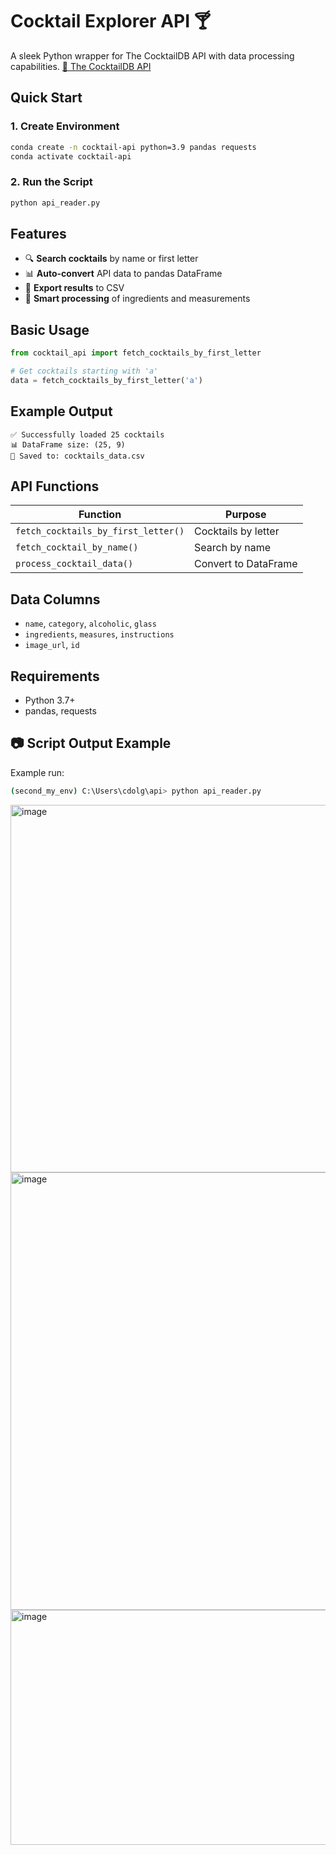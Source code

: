 
# Cocktail Explorer API 🍸

A sleek Python wrapper for The CocktailDB API with data processing capabilities.
[📎 The CocktailDB API](https://www.thecocktaildb.com/api/json/v1/1/search.php?s=margarita)

## Quick Start

### 1. Create Environment
```bash
conda create -n cocktail-api python=3.9 pandas requests
conda activate cocktail-api
```

### 2. Run the Script
```bash
python api_reader.py
```

## Features

- 🔍 **Search cocktails** by name or first letter
- 📊 **Auto-convert** API data to pandas DataFrame
- 💾 **Export results** to CSV
- 🎯 **Smart processing** of ingredients and measurements

## Basic Usage

```python
from cocktail_api import fetch_cocktails_by_first_letter

# Get cocktails starting with 'a'
data = fetch_cocktails_by_first_letter('a')
```

## Example Output
```
✅ Successfully loaded 25 cocktails
📊 DataFrame size: (25, 9)
📁 Saved to: cocktails_data.csv
```

## API Functions

| Function | Purpose |
|----------|---------|
| `fetch_cocktails_by_first_letter()` | Cocktails by letter |
| `fetch_cocktail_by_name()` | Search by name |
| `process_cocktail_data()` | Convert to DataFrame |

## Data Columns
- `name`, `category`, `alcoholic`, `glass`
- `ingredients`, `measures`, `instructions`
- `image_url`, `id`

## Requirements
- Python 3.7+
- pandas, requests

## 📷 Script Output Example

Example run:

```bash
(second_my_env) C:\Users\cdolg\api> python api_reader.py
```

<img width="1458" height="588" alt="image" src="https://github.com/user-attachments/assets/3a08034a-fcb9-4502-9c35-3d226360d9a0" />
<img width="1463" height="700" alt="image" src="https://github.com/user-attachments/assets/c5b31c03-9c71-46ae-b51b-47e45dca8d39" />
<img width="1456" height="376" alt="image" src="https://github.com/user-attachments/assets/a3547ff2-40b3-41f6-9885-98cf7aa65df8" />


